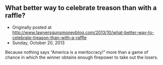 ## What better way to celebrate treason than with a raffle?

 * Originally posted at http://www.lawyersgunsmoneyblog.com/2013/10/what-better-way-to-celebrate-treason-than-with-a-raffle
 * Sunday, October 20, 2013

Because nothing says “America is a meritocracy!” more than a game of chance in which the winner obtains enough firepower to take out the losers. 